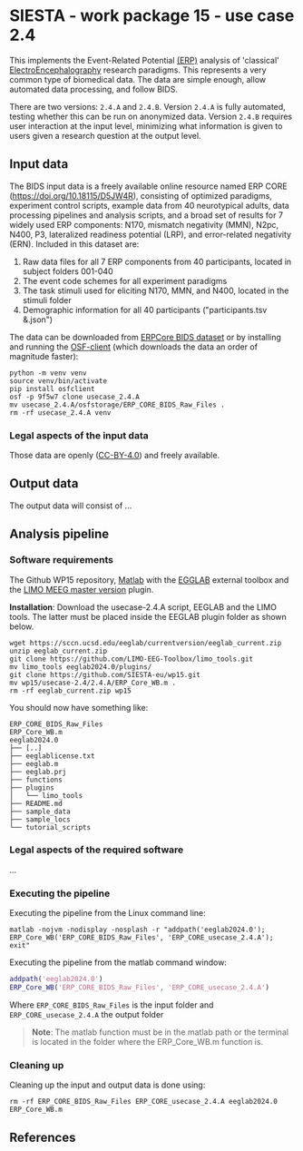 # SIESTA - work package 15 - use case 2.4

This implements the Event-Related Potential [(ERP)](https://en.wikipedia.org/wiki/Event-related_potential) analysis of 'classical' [ElectroEncephalography](https://en.wikipedia.org/wiki/Electroencephalography) research paradigms. This represents a very common type of biomedical data.  The data are simple enough, allow automated data processing, and follow BIDS.

There are two versions: `2.4.A` and `2.4.B`. Version `2.4.A` is fully automated, testing whether this can be run on anonymized data. Version `2.4.B` requires user interaction at the input level, minimizing what information is given to users given a research question at the output level.

## Input data

The BIDS input data is a freely available online resource named ERP CORE (https://doi.org/10.18115/D5JW4R), consisting of optimized paradigms, experiment control scripts, example data from 40 neurotypical adults, data processing pipelines and analysis scripts, and a broad set of results for 7 widely used ERP components: N170, mismatch negativity (MMN), N2pc, N400, P3, lateralized readiness potential (LRP), and error-related negativity (ERN). Included in this dataset are:

1. Raw data files for all 7 ERP components from 40 participants, located in subject folders 001-040
2. The event code schemes for all experiment paradigms
3. The task stimuli used for eliciting N170, MMN, and N400, located in the stimuli folder
4. Demographic information for all 40 participants ("participants.tsv &.json")

The data can be downloaded from [ERPCore BIDS dataset](https://osf.io/9f5w7/files/osfstorage) or by installing and running the [OSF-client](https://github.com/osfclient/osfclient) (which downloads the data an order of magnitude faster):

```console
python -m venv venv
source venv/bin/activate
pip install osfclient
osf -p 9f5w7 clone usecase_2.4.A
mv usecase_2.4.A/osfstorage/ERP_CORE_BIDS_Raw_Files .
rm -rf usecase_2.4.A venv
```

### Legal aspects of the input data

Those data are openly ([CC-BY-4.0](https://spdx.org/licenses/CC-BY-4.0.html)) and freely available.

## Output data

The output data will consist of ...

## Analysis pipeline

### Software requirements

The Github WP15 repository, [Matlab](https://www.mathworks.com) with the [EGGLAB](https://sccn.ucsd.edu/eeglab) external toolbox and the [LIMO MEEG master version](https://github.com/LIMO-EEG-Toolbox/limo_tools/tree/master) plugin.   
  
**Installation**: Download the usecase-2.4.A script, EEGLAB and the LIMO tools. The latter must be placed inside the EEGLAB plugin folder as shown below.

```console
wget https://sccn.ucsd.edu/eeglab/currentversion/eeglab_current.zip
unzip eeglab_current.zip
git clone https://github.com/LIMO-EEG-Toolbox/limo_tools.git
mv limo_tools eeglab2024.0/plugins/
git clone https://github.com/SIESTA-eu/wp15.git
mv wp15/usecase-2.4/2.4.A/ERP_Core_WB.m .
rm -rf eeglab_current.zip wp15  
```

You should now have something like:

    ERP_CORE_BIDS_Raw_Files  
    ERP_Core_WB.m  
    eeglab2024.0  
    ├── [..]  
    ├── eeglablicense.txt  
    ├── eeglab.m  
    ├── eeglab.prj  
    ├── functions  
    ├── plugins  
    │   └── limo_tools  
    ├── README.md  
    ├── sample_data  
    ├── sample_locs  
    └── tutorial_scripts

### Legal aspects of the required software

...

### Executing the pipeline

Executing the pipeline from the Linux command line:

```console
matlab -nojvm -nodisplay -nosplash -r "addpath('eeglab2024.0'); ERP_Core_WB('ERP_CORE_BIDS_Raw_Files', 'ERP_CORE_usecase_2.4.A'); exit"
```

Executing the pipeline from the matlab command window: 

```matlab
addpath('eeglab2024.0')
ERP_Core_WB('ERP_CORE_BIDS_Raw_Files', 'ERP_CORE_usecase_2.4.A')
```

Where `ERP_CORE_BIDS_Raw_Files` is the input folder and `ERP_CORE_usecase_2.4.A` the output folder

> **Note**: The matlab function must be in the matlab path or the terminal is located in the folder where the ERP_Core_WB.m function is.

### Cleaning up

Cleaning up the input and output data is done using:

```console
rm -rf ERP_CORE_BIDS_Raw_Files ERP_CORE_usecase_2.4.A eeglab2024.0 ERP_Core_WB.m
```

## References

[1]: https://www.example.com
[2]: https://www.markdownguide.org/cheat-sheet/
